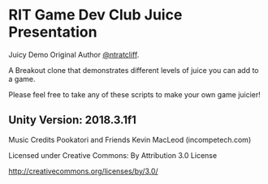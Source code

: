 # RIT Game Dev Club Juice Presentation
Juicy Demo 
Original Author [@ntratcliff](https://github.com/ntratcliff/rgd-juice).

A Breakout clone that demonstrates different levels of juice you can add to a game.

Please feel free to take any of these scripts to make your own game juicier!

## Unity Version: 2018.3.1f1

Music Credits
Pookatori and Friends Kevin MacLeod (incompetech.com)

Licensed under Creative Commons: By Attribution 3.0 License

http://creativecommons.org/licenses/by/3.0/
